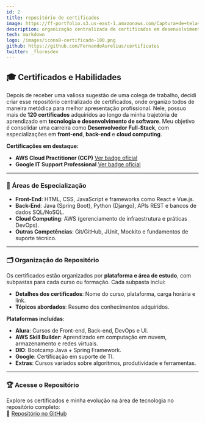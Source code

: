 ```yaml
---
id: 2
title: repositório de certificados
image: https://ff-portfolio.s3.us-east-1.amazonaws.com/Captura+de+tela+2024-12-12+164213.png
description: organização centralizada de certificados em desenvolvimento de software, cloud computing e suporte de TI.
tech: markdown
logo: /images/icons8-certificado-100.png
github: https://github.com/FernandoAurelius/certificates
twitter: _floresdev
---
```


## 🎓 **Certificados e Habilidades**

Depois de receber uma valiosa sugestão de uma colega de trabalho, decidi criar esse repositório centralizado de certificados, onde organizo todos de maneira metódica para melhor apresentação profissional. Nele, possuo mais de **120 certificados** adquiridos ao longo da minha trajetória de aprendizado em **tecnologia e desenvolvimento de software**. Meu objetivo é consolidar uma carreira como **Desenvolvedor Full-Stack**, com especializações em **front-end**, **back-end** e **cloud computing**.

**Certificações em destaque:**
- **AWS Cloud Practitioner (CCP)** [Ver badge oficial](https://www.credly.com/badges/e2426424-6c63-4855-b518-bc2494e5fcd6/public_url)
- **Google IT Support Professional**  [Ver badge oficial](https://www.credly.com/badges/90c4d7e3-6b2c-4894-99cd-397be02467df/public_url)

---

### 🚀 **Áreas de Especialização**

- **Front-End**: HTML, CSS, JavaScript e frameworks como React e Vue.js.  
- **Back-End**: Java (Spring Boot), Python (Django), APIs REST e bancos de dados SQL/NoSQL.  
- **Cloud Computing**: AWS (gerenciamento de infraestrutura e práticas DevOps).  
- **Outras Competências**: Git/GitHub, JUnit, Mockito e fundamentos de suporte técnico.

---

### 🗂️ **Organização do Repositório**

Os certificados estão organizados por **plataforma e área de estudo**, com subpastas para cada curso ou formação. Cada subpasta inclui:  
- **Detalhes dos certificados**: Nome do curso, plataforma, carga horária e link.  
- **Tópicos abordados**: Resumo dos conhecimentos adquiridos.  

**Plataformas incluídas**:  
- **Alura**: Cursos de Front-end, Back-end, DevOps e UI.  
- **AWS Skill Builder**: Aprendizado em computação em nuvem, armazenamento e redes virtuais.  
- **DIO**: Bootcamp Java + Spring Framework.  
- **Google**: Certificação em suporte de TI.  
- **Extras**: Cursos variados sobre algoritmos, produtividade e ferramentas.  

---

### 🏆 **Acesse o Repositório**

Explore os certificados e minha evolução na área de tecnologia no repositório completo:  
📁 [Repositório no GitHub](https://github.com/FernandoAurelius/certificates)  

